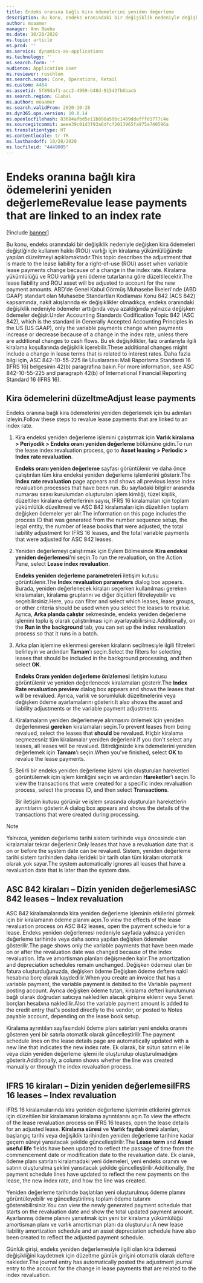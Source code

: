 ```yaml
---
title: Endeks oranına bağlı kira ödemelerini yeniden değerleme
description: Bu konu, endeks oranındaki bir değişiklik nedeniyle değişken kira ödemeleri değiştiğinde, kullanım hakkı (ROU) varlığı için kiralama yükümlülüğünde yapılan düzeltmeyi açıklamaktadır.
author: moaamer
manager: Ann Beebe
ms.date: 10/28/2020
ms.topic: article
ms.prod: ''
ms.service: dynamics-ax-applications
ms.technology: ''
ms.search.form: ''
audience: Application User
ms.reviewer: roschlom
ms.search.scope: Core, Operations, Retail
ms.custom: 4464
ms.assetid: 5f89daf1-acc2-4959-b48d-91542fb6bacb
ms.search.region: Global
ms.author: moaamer
ms.search.validFrom: 2020-10-28
ms.dyn365.ops.version: 10.0.14
ms.openlocfilehash: 83684afbd5e11b890a59bc1469ddefffd1777c4e
ms.sourcegitcommit: aeee39c01d3f93a6dfcf2013965fa975a740596a
ms.translationtype: HT
ms.contentlocale: tr-TR
ms.lasthandoff: 10/28/2020
ms.locfileid: "4449005"
---
```

# <a name="revalue-lease-payments-that-are-linked-to-an-index-rate"></a><span data-ttu-id="8655f-103">Endeks oranına bağlı kira ödemelerini yeniden değerleme</span><span class="sxs-lookup"><span data-stu-id="8655f-103">Revalue lease payments that are linked to an index rate</span></span>

[!include [banner](../includes/banner.md)]

<span data-ttu-id="8655f-104">Bu konu, endeks oranındaki bir değişiklik nedeniyle değişken kira ödemeleri değiştiğinde kullanım hakkı (ROU) varlığı için kiralama yükümlülüğünde yapılan düzeltmeyi açıklamaktadır.</span><span class="sxs-lookup"><span data-stu-id="8655f-104">This topic describes the adjustment that is made to the lease liability for a right-of-use (ROU) asset when variable lease payments change because of a change in the index rate.</span></span> <span data-ttu-id="8655f-105">Kiralama yükümlülüğü ve ROU varlığı yeni ödeme tutarlarına göre düzeltilecektir.</span><span class="sxs-lookup"><span data-stu-id="8655f-105">The lease liability and ROU asset will be adjusted to account for the new payment amounts.</span></span> <span data-ttu-id="8655f-106">ABD'de Genel Kabul Görmüş Muhasebe İlkeleri'nde (ABD GAAP) standart olan Muhasebe Standartları Kodlaması Konu 842 (ACS 842) kapsamında, nakit akışlarında ek değişiklikler olmadıkça, endeks oranındaki değişiklik nedeniyle ödemeler arttığında veya azaldığında yalnızca değişken ödemeler değişir.</span><span class="sxs-lookup"><span data-stu-id="8655f-106">Under Accounting Standards Codification Topic 842 (ASC 842), which is the standard in Generally Accepted Accounting Principles in the US (US GAAP), only the variable payments change when payments increase or decrease because of a change in the index rate, unless there are additional changes to cash flows.</span></span> <span data-ttu-id="8655f-107">Bu ek değişiklikler, faiz oranlarıyla ilgili kiralama koşullarında değişiklik içerebilir.</span><span class="sxs-lookup"><span data-stu-id="8655f-107">These additional changes might include a change in lease terms that is related to interest rates.</span></span> <span data-ttu-id="8655f-108">Daha fazla bilgi için, ASC 842-10-55-225 ile Uluslararası Mali Raporlama Standardı 16 (IFRS 16) belgesinin 42(b) paragrafına bakın.</span><span class="sxs-lookup"><span data-stu-id="8655f-108">For more information, see ASC 842-10-55-225 and paragraph 42(b) of International Financial Reporting Standard 16 (IFRS 16).</span></span>

## <a name="adjust-lease-payments"></a><span data-ttu-id="8655f-109">Kira ödemelerini düzeltme</span><span class="sxs-lookup"><span data-stu-id="8655f-109">Adjust lease payments</span></span>

<span data-ttu-id="8655f-110">Endeks oranına bağlı kira ödemelerini yeniden değerlemek için bu adımları izleyin.</span><span class="sxs-lookup"><span data-stu-id="8655f-110">Follow these steps to revalue lease payments that are linked to an index rate.</span></span>

1. <span data-ttu-id="8655f-111">Kira endeksi yeniden değerleme işlemini çalıştırmak için **Varlık kiralama \> Periyodik \> Endeks oranı yeniden değerleme** bölümüne gidin.</span><span class="sxs-lookup"><span data-stu-id="8655f-111">To run the lease index revaluation process, go to **Asset leasing \> Periodic \> Index rate revaluation**.</span></span>

    <span data-ttu-id="8655f-112">**Endeks oranı yeniden değerleme** sayfası görüntülenir ve daha önce çalıştırılan tüm kira endeksi yeniden değerleme işlemlerini gösterir.</span><span class="sxs-lookup"><span data-stu-id="8655f-112">The **Index rate revaluation** page appears and shows all previous lease index revaluation processes that have been run.</span></span> <span data-ttu-id="8655f-113">Bu sayfadaki bilgiler arasında numarası sırası kurulumdan oluşturulan işlem kimliği, tüzel kişilik, düzeltilen kiralama defterlerinin sayısı, IFRS 16 kiralamaları için toplam yükümlülük düzeltmesi ve ASC 842 kiralamaları için düzeltilen toplam değişken ödemeler yer alır.</span><span class="sxs-lookup"><span data-stu-id="8655f-113">The information on this page includes the process ID that was generated from the number sequence setup, the legal entity, the number of lease books that were adjusted, the total liability adjustment for IFRS 16 leases, and the total variable payments that were adjusted for ASC 842 leases.</span></span>

2. <span data-ttu-id="8655f-114">Yeniden değerlemeyi çalıştırmak için Eylem Bölmesinde **Kira endeksi yeniden değerlemesi**'ni seçin.</span><span class="sxs-lookup"><span data-stu-id="8655f-114">To run the revaluation, on the Action Pane, select **Lease index revaluation**.</span></span>

    <span data-ttu-id="8655f-115">**Endeks yeniden değerleme parametreleri** iletişim kutusu görüntülenir.</span><span class="sxs-lookup"><span data-stu-id="8655f-115">The **Index revaluation parameters** dialog box appears.</span></span> <span data-ttu-id="8655f-116">Burada, yeniden değerlenecek kiraları seçerken kullanılması gereken kiralamaları, kiralama gruplarını ve diğer ölçütleri filtreleyebilir ve seçebilirsiniz.</span><span class="sxs-lookup"><span data-stu-id="8655f-116">Here, you can filter and select which leases, lease groups, or other criteria should be used when you select the leases to revalue.</span></span> <span data-ttu-id="8655f-117">Ayrıca, **Arka planda çalıştır** sekmesinde, endeks yeniden değerleme işlemini toplu iş olarak çalıştırılması için ayarlayabilirsiniz.</span><span class="sxs-lookup"><span data-stu-id="8655f-117">Additionally, on the **Run in the background** tab, you can set up the index revaluation process so that it runs in a batch.</span></span>

4. <span data-ttu-id="8655f-118">Arka plan işlemine eklenmesi gereken kiraların seçilmesiyle ilgili filtreleri belirleyin ve ardından **Tamam**'ı seçin.</span><span class="sxs-lookup"><span data-stu-id="8655f-118">Select the filters for selecting leases that should be included in the background processing, and then select **OK**.</span></span>

    <span data-ttu-id="8655f-119">**Endeks Oranı yeniden değerleme önizlemesi** iletişim kutusu görüntülenir ve yeniden değerlenecek kiralamaları gösterir.</span><span class="sxs-lookup"><span data-stu-id="8655f-119">The **Index Rate revaluation preview** dialog box appears and shows the leases that will be revalued.</span></span> <span data-ttu-id="8655f-120">Ayrıca, varlık ve sorumluluk düzeltmelerini veya değişken ödeme ayarlamalarını gösterir.</span><span class="sxs-lookup"><span data-stu-id="8655f-120">It also shows the asset and liability adjustments or the variable payment adjustments.</span></span>
    
5. <span data-ttu-id="8655f-121">Kiralamaların yeniden değerlemeye alınmasını önlemek için yeniden değerlenmesi **gereken** kiralamaları seçin.</span><span class="sxs-lookup"><span data-stu-id="8655f-121">To prevent leases from being revalued, select the leases that **should** be revalued.</span></span> <span data-ttu-id="8655f-122">Hiçbir kiralama seçmezesniz tüm kiralamalar yeniden değerlenir.</span><span class="sxs-lookup"><span data-stu-id="8655f-122">If you don't select any leases, all leases will be revalued.</span></span> <span data-ttu-id="8655f-123">Bitirdiğinizde kira ödemelerini yeniden değerlemek için **Tamam**'ı seçin.</span><span class="sxs-lookup"><span data-stu-id="8655f-123">When you've finished, select **OK** to revalue the lease payments.</span></span>
6. <span data-ttu-id="8655f-124">Belirli bir endeks yeniden değerleme işlemi için oluşturulan hareketleri görüntülemek için işlem kimliğini seçin ve ardından **Hareketler**'i seçin.</span><span class="sxs-lookup"><span data-stu-id="8655f-124">To view the transactions that were created for a specific index revaluation process, select the process ID, and then select **Transactions**.</span></span>

    <span data-ttu-id="8655f-125">Bir iletişim kutusu görünür ve işlem sırasında oluşturulan hareketlerin ayrıntılarını gösterir.</span><span class="sxs-lookup"><span data-stu-id="8655f-125">A dialog box appears and shows the details of the transactions that were created during processing.</span></span>

> [!NOTE]
> <span data-ttu-id="8655f-126">Yalnızca, yeniden değerleme tarihi sistem tarihinde veya öncesinde olan kiralamalar tekrar değerlenir.</span><span class="sxs-lookup"><span data-stu-id="8655f-126">Only leases that have a revaluation date that is on or before the system date can be revalued.</span></span> <span data-ttu-id="8655f-127">Sistem, yeniden değerleme tarihi sistem tarihinden daha ilerideki bir tarih olan tüm kiraları otomatik olarak yok sayar.</span><span class="sxs-lookup"><span data-stu-id="8655f-127">The system automatically ignores all leases that have a revaluation date that is later than the system date.</span></span>

## <a name="asc-842-leases--index-revaluation"></a><span data-ttu-id="8655f-128">ASC 842 kiraları – Dizin yeniden değerlemesi</span><span class="sxs-lookup"><span data-stu-id="8655f-128">ASC 842 leases – Index revaluation</span></span>

<span data-ttu-id="8655f-129">ASC 842 kiralamalarında kira yeniden değerleme işleminin etkilerini görmek için bir kiralamanın ödeme planını açın.</span><span class="sxs-lookup"><span data-stu-id="8655f-129">To view the effects of the lease revaluation process on ASC 842 leases, open the payment schedule for a lease.</span></span> <span data-ttu-id="8655f-130">Endeks yeniden değerlemesi nedeniyle sayfada yalnızca yeniden değerleme tarihinde veya daha sonra yapılan değişken ödemeler gösterilir.</span><span class="sxs-lookup"><span data-stu-id="8655f-130">The page shows only the variable payments that have been made on or after the revaluation date was changed because of the index revaluation.</span></span> <span data-ttu-id="8655f-131">İtfa ve amortisman planları değişmeden kalır.</span><span class="sxs-lookup"><span data-stu-id="8655f-131">The amortization and depreciation schedules remain unchanged.</span></span> <span data-ttu-id="8655f-132">Değişken ödemesi olan bir fatura oluşturduğunuzda, değişken ödeme Değişken ödeme deftere nakil hesabına borç olarak kaydedilir.</span><span class="sxs-lookup"><span data-stu-id="8655f-132">When you create an invoice that has a variable payment, the variable payment is debited to the Variable payment posting account.</span></span> <span data-ttu-id="8655f-133">Ayrıca değişken ödeme tutarı, kiralama defteri kurulumuna bağlı olarak doğrudan satıcıya nakledilen alacak girişine eklenir veya Senet borçları hesabına nakledilir.</span><span class="sxs-lookup"><span data-stu-id="8655f-133">Also the variable payment amount is added to the credit entry that's posted directly to the vendor, or posted to Notes payable account, depending on the lease book setup.</span></span>

<span data-ttu-id="8655f-134">Kiralama ayrıntıları sayfasındaki ödeme planı satırları yeni endeks oranını gösteren yeni bir satırla otomatik olarak güncelleştirilir.</span><span class="sxs-lookup"><span data-stu-id="8655f-134">The payment schedule lines on the lease details page are automatically updated with a new line that indicates the new index rate.</span></span> <span data-ttu-id="8655f-135">Ek olarak, bir sütun satırın el ile veya dizin yeniden değerleme işlemi ile oluşturulup oluşturulmadığını gösterir.</span><span class="sxs-lookup"><span data-stu-id="8655f-135">Additionally, a column shows whether the line was created manually or through the index revaluation process.</span></span>

## <a name="ifrs-16-leases--index-revaluation"></a><span data-ttu-id="8655f-136">IFRS 16 kiraları – Dizin yeniden değerlemesi</span><span class="sxs-lookup"><span data-stu-id="8655f-136">IFRS 16 leases – Index revaluation</span></span>

<span data-ttu-id="8655f-137">IFRS 16 kiralamalarında kira yeniden değerleme işleminin etkilerini görmek için düzeltilen bir kiralamanın kiralama ayrıntılarını açın.</span><span class="sxs-lookup"><span data-stu-id="8655f-137">To view the effects of the lease revaluation process on IFRS 16 leases, open the lease details for an adjusted lease.</span></span> <span data-ttu-id="8655f-138">**Kiralama süresi** ve **Varlık faydalı ömrü** alanları, başlangıç tarihi veya değişiklik tarihinden yeniden değerleme tarihine kadar geçern süreyi yansıtacak şekilde güncelleştirilir.</span><span class="sxs-lookup"><span data-stu-id="8655f-138">The **Lease term** and **Asset useful life** fields have been updated to reflect the passage of time from the commencement date or modification date to the revaluation date.</span></span> <span data-ttu-id="8655f-139">Ek olarak, ödeme planı satırları kiralamadaki yeni ödemeleri, yeni endeks oranını ve satırın oluşturulma şeklini yansıtacak şekilde güncelleştirilir.</span><span class="sxs-lookup"><span data-stu-id="8655f-139">Additionally, the payment schedule lines have updated to reflect the new payments on the lease, the new index rate, and how the line was created.</span></span>

<span data-ttu-id="8655f-140">Yeniden değerleme tarihinde başlatılan yeni oluşturulmuş ödeme planını görüntüleyebilir ve güncelleştirilmiş toplam ödeme tutarını gösterebilirsiniz.</span><span class="sxs-lookup"><span data-stu-id="8655f-140">You can view the newly generated payment schedule that starts on the revaluation date and show the total updated payment amount.</span></span> <span data-ttu-id="8655f-141">Ayarlanmış ödeme planını yansıtmak için yeni bir kiralama yükümlülüğü amortisman planı ve varlık amortisman planı da oluşturulur.</span><span class="sxs-lookup"><span data-stu-id="8655f-141">A new lease liability amortization schedule and an asset depreciation schedule have also been created to reflect the adjusted payment schedule.</span></span>

<span data-ttu-id="8655f-142">Günlük girişi, endeks yeniden değerlemesiyle ilgili olan kira ödemesi değişikliğini kaydetmek için düzeltme günlük girişini otomatik olarak deftere nakleder.</span><span class="sxs-lookup"><span data-stu-id="8655f-142">The journal entry has automatically posted the adjustment journal entry to the account for the change in lease payments that are related to the index revaluation.</span></span>
